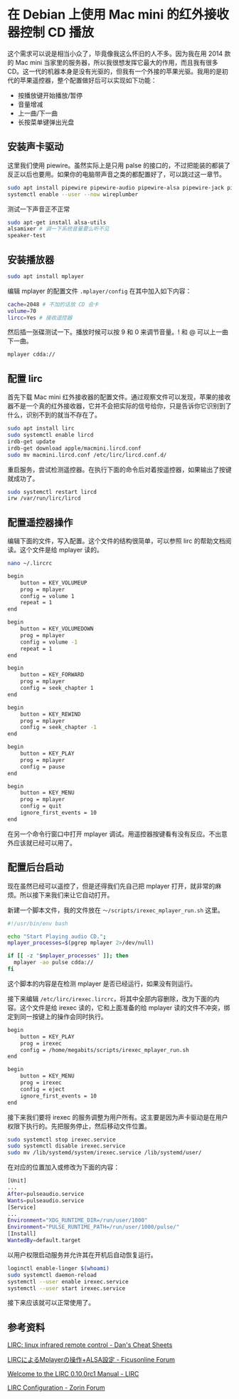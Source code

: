 # 在 Debian 上使用 Mac mini 的红外接收器控制 CD 播放

这个需求可以说是相当小众了，毕竟像我这么怀旧的人不多。因为我在用 2014 款的 Mac mini 当家里的服务器，所以我很想发挥它最大的作用，而且我有很多 CD。这一代的机器本身是没有光驱的，但我有一个外接的苹果光驱。我用的是初代的苹果遥控器，整个配置做好后可以实现如下功能：

- 按播放键开始播放/暂停
- 音量增减
- 上一曲/下一曲
- 长按菜单键弹出光盘

## 安装声卡驱动

这里我们使用 piewire。虽然实际上是只用 palse 的接口的，不过把能装的都装了反正以后也要用。如果你的电脑带声音之类的都配置好了，可以跳过这一章节。

```bash
sudo apt install pipewire pipewire-audio pipewire-alsa pipewire-jack pipewire-pulse
systemctl enable --user --now wireplumber
```

测试一下声音正不正常

```bash
sudo apt-get install alsa-utils
alsamixer # 调一下系统音量要么听不见
speaker-test
```

## 安装播放器

```bash
sudo apt install mplayer
```

编辑 mplayer 的配置文件 `.mplayer/config` 在其中加入如下内容：

```bash
cache=2048 # 不加的话放 CD 会卡
volume=70
lircc=Yes # 接收遥控器
```

然后插一张碟测试一下。播放时候可以按 9 和 0 来调节音量。! 和 @ 可以上一曲下一曲。


```bash
mplayer cdda://
```

## 配置 lirc

首先下载 Mac mini 红外接收器的配置文件。通过观察文件可以发现，苹果的接收器不是一个真的红外接收器，它并不会把实际的信号给你，只是告诉你它识别到了什么，识别不到的就当不存在了。

```bash
sudo apt install lirc
sudo systemctl enable lircd
irdb-get update
irdb-get download apple/macmini.lircd.conf
sudo mv macmini.lircd.conf /etc/lirc/lircd.conf.d/
```

重启服务，尝试检测遥控器。在执行下面的命令后对着按遥控器，如果输出了按键就成功了。

```bash
sudo systemctl restart lircd
irw /var/run/lirc/lircd
```

## 配置遥控器操作

编辑下面的文件，写入配置。这个文件的结构很简单，可以参照 lirc 的帮助文档阅读。这个文件是给 mplayer 读的。

```bash
nano ~/.lircrc
```

```bash
begin
    button = KEY_VOLUMEUP
    prog = mplayer
    config = volume 1
    repeat = 1
end

begin
    button = KEY_VOLUMEDOWN
    prog = mplayer
    config = volume -1
    repeat = 1
end

begin
    button = KEY_FORWARD
    prog = mplayer
    config = seek_chapter 1
end

begin
    button = KEY_REWIND
    prog = mplayer
    config = seek_chapter -1
end

begin
    button = KEY_PLAY
    prog = mplayer
    config = pause
end

begin
    button = KEY_MENU
    prog = mplayer
    config = quit
    ignore_first_events = 10
end
```

在另一个命令行窗口中打开 mplayer 调试。用遥控器按键看有没有反应。不出意外应该就已经可以用了。

## 配置后台启动

现在虽然已经可以遥控了，但是还得我们先自己把 mplayer 打开，就非常的麻烦。所以接下来我们来让它自动打开。

新建一个脚本文件，我的文件放在 `～/scripts/irexec_mplayer_run.sh` 这里。

```bash
#!/usr/bin/env bash

echo "Start Playing audio CD.";
mplayer_processes=$(pgrep mplayer 2>/dev/null)

if [[ -z "$mplayer_processes" ]]; then
  mplayer -ao pulse cdda://
fi
```

这个脚本的内容是在检测 mplayer 是否已经运行，如果没有则运行。

接下来编辑 `/etc/lirc/irexec.lircrc`，将其中全部内容删除，改为下面的内容。这个文件是给 irexec 读的，它和上面准备的给 mplayer 读的文件不冲突，绑定到同一按键上的操作会同时执行。

```bash
begin
    button = KEY_PLAY
    prog = irexec
    config = /home/megabits/scripts/irexec_mplayer_run.sh
end

begin
    button = KEY_MENU
    prog = irexec
    config = eject
    ignore_first_events = 10
end
```

接下来我们要将 irexec 的服务调整为用户所有。这主要是因为声卡驱动是在用户权限下执行的。先把服务停止，然后移动文件位置。

```bash
sudo systemctl stop irexec.service
sudo systemctl disable irexec.service
sudo mv /lib/systemd/system/irexec.service /lib/systemd/user/
```

在对应的位置加入或修改为下面的内容：

```bash
[Unit]
...
After=pulseaudio.service
Wants=pulseaudio.service
[Service]
...
Environment="XDG_RUNTIME_DIR=/run/user/1000"
Environment="PULSE_RUNTIME_PATH=/run/user/1000/pulse/"
[Install]
WantedBy=default.target
```

以用户权限启动服务并允许其在开机后自动恢复运行。

```bash
loginctl enable-linger $(whoami)
sudo systemctl daemon-reload
systemctl --user enable irexec.service
systemctl --user start irexec.service
```

接下来应该就可以正常使用了。

## 参考资料

[LIRC: linux infrared remote control - Dan's Cheat Sheets](https://cheat.readthedocs.io/en/latest/lirc.html#why-is-this-so-hard)

[LIRCによるMplayerの操作+ALSA設定 - Ficusonline Forum](https://forum.ficusonline.com/t/lirc-mplayer-alsa/70)

[Welcome to the LIRC 0.10.0rc1 Manual - LIRC](https://www.lirc.org/html/index.html)

[LIRC Configuration - Zorin Forum](https://forum.zorin.com/t/lirc-configuration/8829)

